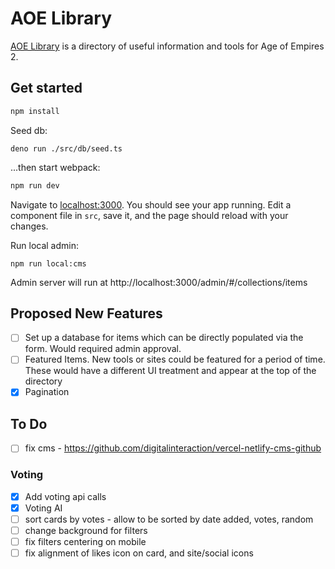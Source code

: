 # AOE Library

[AOE Library](https://www.aoelibrary.com) is a directory of useful information and tools for Age of Empires 2.

## Get started

```bash
npm install
```

Seed db:
```
deno run ./src/db/seed.ts
```


...then start webpack:

```bash
npm run dev
```

Navigate to [localhost:3000](http://localhost:3000). You should see your app running. Edit a component file in `src`, save it, and the page should reload with your changes.

Run local admin:

```
npm run local:cms
```

Admin server will run at http://localhost:3000/admin/#/collections/items


## Proposed New Features
- [ ] Set up a database for items which can be directly populated via the form. Would required admin approval.
- [ ] Featured Items. New tools or sites could be featured for a period of time. These would have a different UI treatment and appear at the top of the directory
- [x] Pagination

## To Do
- [ ] fix cms - https://github.com/digitalinteraction/vercel-netlify-cms-github

### Voting
- [x] Add voting api calls
- [x] Voting AI
- [ ] sort cards by votes - allow to be sorted by date added, votes, random
- [ ] change background for filters
- [ ] fix filters centering on mobile
- [ ] fix alignment of likes icon on card, and site/social icons
